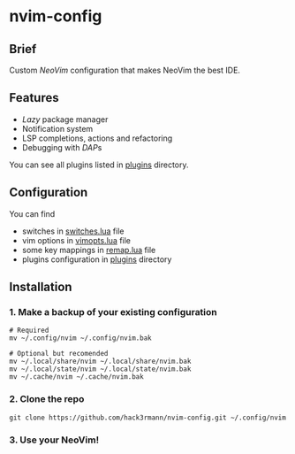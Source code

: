 # nvim-config

## Brief

Custom *NeoVim* configuration that makes NeoVim the best IDE.

## Features

- *Lazy* package manager
- Notification system
- LSP completions, actions and refactoring
- Debugging with *DAP*s

You can see all plugins listed in [plugins](/lua/plugins) directory.

## Configuration

You can find

- switches in [switches.lua](/lua/config/switches.lua) file
- vim options in [vimopts.lua](/lua/config/vimopts.lua) file
- some key mappings in [remap.lua](/lua/config/remap.lua) file
- plugins configuration in [plugins](/lua/plugins) directory

## Installation

### 1. Make a backup of your existing configuration

```shell
# Required
mv ~/.config/nvim ~/.config/nvim.bak

# Optional but recomended
mv ~/.local/share/nvim ~/.local/share/nvim.bak
mv ~/.local/state/nvim ~/.local/state/nvim.bak
mv ~/.cache/nvim ~/.cache/nvim.bak
```

### 2. Clone the repo

```shell
git clone https://github.com/hack3rmann/nvim-config.git ~/.config/nvim
```

### 3. Use your NeoVim!
